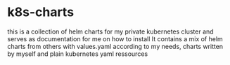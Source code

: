 # k8s-charts

this is a collection of helm charts for my private kubernetes cluster and serves as documentation for me on how to install
It contains a mix of helm charts from others with values.yaml according to my needs, charts written by myself and plain kubernetes yaml ressources
